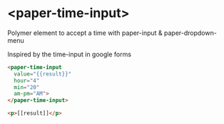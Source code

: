 # \<paper-time-input\>

Polymer element to accept a time with paper-input & paper-dropdown-menu

Inspired by the time-input in google forms

<!--
```
<custom-element-demo height="330px">
  <template>
    <script src="../webcomponentsjs/webcomponents-lite.js"></script>
    <link rel="import" href="paper-time-input.html">
    <style>
      paper-time-input{
      	max-width: 400px;
        margin: 0 auto;
        padding: 10px;
      }
    </style>
    <template is="dom-bind">
      <next-code-block></next-code-block>
    </template>
  </template>
</custom-element-demo>
```
-->

```html
<paper-time-input
  value="{{result}}"
  hour="4"
  min="20"
  am-pm="AM">
</paper-time-input>

<p>[[result]]</p>
```
